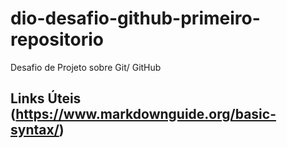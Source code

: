 # dio-desafio-github-primeiro-repositorio
Desafio de Projeto sobre Git/ GitHub
## Links Úteis (https://www.markdownguide.org/basic-syntax/)
